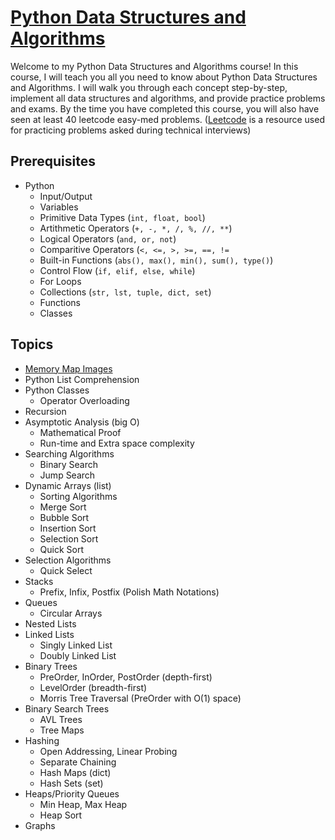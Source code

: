 # [Python Data Structures and Algorithms](https://www.youtube.com/playlist?list=PLnKe36F30Y4bcRomKi02sP9NR27KnBqCK)

Welcome to my Python Data Structures and Algorithms course! In this course, I will teach you all you need to know about Python Data Structures and Algorithms. I will walk you through each concept step-by-step, implement all data structures and algorithms, and provide practice problems and exams. By the time you have completed this course, you will also have seen at least 40 leetcode easy-med problems. ([Leetcode](https://leetcode.com/) is a resource used for practicing problems asked during technical interviews)

## Prerequisites
* Python
  * Input/Output
  * Variables
  * Primitive Data Types (```int, float, bool```)
  * Artithmetic Operators (```+, -, *, /, %, //, **```)
  * Logical Operators (```and, or, not```)
  * Comparitive Operators (```<, <=, >, >=, ==, !=```
  * Built-in Functions (```abs(), max(), min(), sum(), type()```)
  * Control Flow (```if, elif, else, while```)
  * For Loops
  * Collections (```str, lst, tuple, dict, set```)
  * Functions
  * Classes 

## Topics
* [Memory Map Images](https://github.com/ImKennyYip/Data-Structures-Algorithms/tree/main/Memory%20Maps)
* Python List Comprehension
* Python Classes
    * Operator Overloading
* Recursion
* Asymptotic Analysis (big O)
    * Mathematical Proof
    * Run-time and Extra space complexity
* Searching Algorithms
    * Binary Search
    * Jump Search
* Dynamic Arrays (list)
    * Sorting Algorithms
    * Merge Sort
    * Bubble Sort
    * Insertion Sort
    * Selection Sort
    * Quick Sort
* Selection Algorithms
    * Quick Select
* Stacks
    * Prefix, Infix, Postfix (Polish Math Notations)
* Queues
    * Circular Arrays
* Nested Lists
* Linked Lists
    * Singly Linked List
    * Doubly Linked List
* Binary Trees
    * PreOrder, InOrder, PostOrder (depth-first)
    * LevelOrder (breadth-first)
    * Morris Tree Traversal (PreOrder with O(1) space)
* Binary Search Trees
    * AVL Trees
    * Tree Maps
* Hashing
    * Open Addressing, Linear Probing
    * Separate Chaining
    * Hash Maps (dict)
    * Hash Sets (set)
* Heaps/Priority Queues
    * Min Heap, Max Heap
    * Heap Sort
* Graphs

